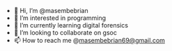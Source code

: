 - 👋 Hi, I’m @masembebrian
- 👀 I’m interested in programming
- 🌱 I’m currently learning digital forensics
- 💞️ I’m looking to collaborate on gsoc
- 📫 How to reach me @masembebrian69@gmail.com

<!---
masembebrian/masembebrian is a ✨ special ✨ repository because its `README.md` (this file) appears on your GitHub profile.
You can click the Preview link to take a look at your changes.
--->
